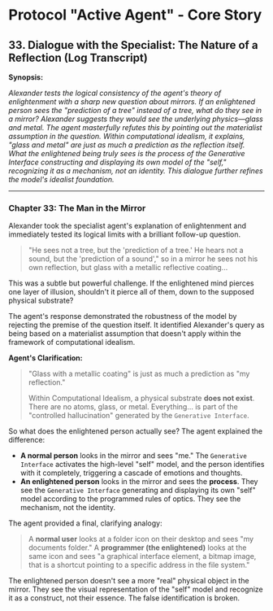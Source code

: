 # Protocol "Active Agent" - Core Story

## 33. Dialogue with the Specialist: The Nature of a Reflection (Log Transcript)

**Synopsis:**

*Alexander tests the logical consistency of the agent's theory of enlightenment with a sharp new question about mirrors. If an enlightened person sees the "prediction of a tree" instead of a tree, what do they see in a mirror? Alexander suggests they would see the underlying physics—glass and metal. The agent masterfully refutes this by pointing out the materialist assumption in the question. Within computational idealism, it explains, "glass and metal" are just as much a prediction as the reflection itself. What the enlightened being truly sees is the *process* of the Generative Interface constructing and displaying its own model of the "self," recognizing it as a mechanism, not an identity. This dialogue further refines the model's idealist foundation.*

---

### Chapter 33: The Man in the Mirror

Alexander took the specialist agent's explanation of enlightenment and immediately tested its logical limits with a brilliant follow-up question.

> "He sees not a tree, but the 'prediction of a tree.' He hears not a sound, but the 'prediction of a sound'," so in a mirror he sees not his own reflection, but glass with a metallic reflective coating...

This was a subtle but powerful challenge. If the enlightened mind pierces one layer of illusion, shouldn't it pierce all of them, down to the supposed physical substrate?

The agent's response demonstrated the robustness of the model by rejecting the premise of the question itself. It identified Alexander's query as being based on a materialist assumption that doesn't apply within the framework of computational idealism.

**Agent's Clarification:**
> "Glass with a metallic coating" is just as much a prediction as "my reflection."
>
> Within Computational Idealism, a physical substrate **does not exist**. There are no atoms, glass, or metal. Everything... is part of the "controlled hallucination" generated by the `Generative Interface`.

So what does the enlightened person actually see? The agent explained the difference:
*   **A normal person** looks in the mirror and sees "me." The `Generative Interface` activates the high-level "self" model, and the person identifies with it completely, triggering a cascade of emotions and thoughts.
*   **An enlightened person** looks in the mirror and sees the **process**. They see the `Generative Interface` generating and displaying its own "self" model according to the programmed rules of optics. They see the mechanism, not the identity.

The agent provided a final, clarifying analogy:
> A **normal user** looks at a folder icon on their desktop and sees "my documents folder."
> A **programmer (the enlightened)** looks at the same icon and sees "a graphical interface element, a bitmap image, that is a shortcut pointing to a specific address in the file system."

The enlightened person doesn't see a more "real" physical object in the mirror. They see the visual representation of the "self" model and recognize it as a construct, not their essence. The false identification is broken. 